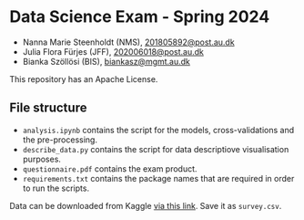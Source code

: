 # Data Science Exam - Spring 2024

- Nanna Marie Steenholdt (NMS), 201805892@post.au.dk
- Julia Flora Fürjes (JFF), 202006018@post.au.dk
- Bianka Szöllösi (BIS), biankasz@mgmt.au.dk

This repository has an Apache License.

## File structure
- ```analysis.ipynb``` contains the script for the models, cross-validations and the pre-processing.
- ```describe_data.py``` contains the script for data descriptiove visualisation purposes.
- ```questionnaire.pdf``` contains the exam product.
- ```requirements.txt``` contains the package names that are required in order to run the scripts.

Data can be downloaded from Kaggle [via this link](https://www.kaggle.com/datasets/osmi/mental-health-in-tech-survey/data). Save it as ```survey.csv```.
